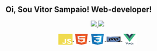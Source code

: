   ##  Oi, Sou Vitor Sampaio! Web-developer!

<div align="center">
  <a href="https://github.com/Sampai0z">
  <img height="180em" src="https://github-readme-stats.vercel.app/api?username=Sampai0z&show_icons=true&theme=dark&include_all_commits=true&count_private=true"/>
  <img height="180em" src="https://github-readme-stats.vercel.app/api/top-langs/?username=Sampai0z&layout=compact&langs_count=7&theme=dark"/>
</div>
  
 <div style="display: inline_block" align="center" width="100%"><br>
  <img align="center" alt="Vitor-Js" height="30" width="40" src="https://raw.githubusercontent.com/devicons/devicon/master/icons/javascript/javascript-plain.svg">
  <img align="center" alt="Vitor-HTML" height="30" width="40" src="https://raw.githubusercontent.com/devicons/devicon/master/icons/html5/html5-original.svg">
  <img align="center" alt="Vitor-CSS" height="30" width="40" src="https://raw.githubusercontent.com/devicons/devicon/master/icons/css3/css3-original.svg">
  <img align="center" alt="Vitor-PHVitorP" height="30" width="40" src="https://raw.githubusercontent.com/devicons/devicon/master/icons/php/php-original.svg">
  <img align="center" alt="Vitor-PHVitorP" height="30" width="40" src="https://github.com/devicons/devicon/blob/master/icons/vuejs/vuejs-original-wordmark.svg">
</div>
  
  ##
